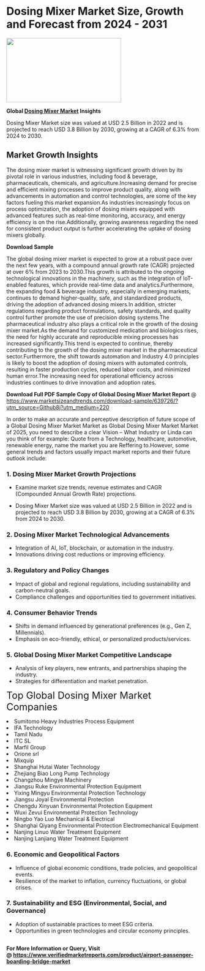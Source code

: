 <H1>Dosing Mixer Market Size, Growth and Forecast from 2024 - 2031</H1><img class="aligncenter size-medium wp-image-584254" src="https://thirdeyenews.in/wp-content/uploads/2024/09/Global-Market-Research-300x168.jpeg" alt="" width="300" height="168" /><p><strong>Global&nbsp;<a href="https://www.marketsizeandtrends.com/download-sample/639726/?utm_source=Github8j?utm_medium=220">Dosing Mixer Market</a> Insights</strong></p><p>Dosing Mixer Market size was valued at USD 2.5 Billion in 2022 and is projected to reach USD 3.8 Billion by 2030, growing at a CAGR of 6.3% from 2024 to 2030.</p><p><h2>Market Growth Insights</h2> <p>The dosing mixer market is witnessing significant growth driven by its pivotal role in various industries, including food & beverage, pharmaceuticals, chemicals, and agriculture.Increasing demand for precise and efficient mixing processes to improve product quality, along with advancements in automation and control technologies, are some of the key factors fueling this market expansion.As industries increasingly focus on process optimization, the adoption of dosing mixers equipped with advanced features such as real-time monitoring, accuracy, and energy efficiency is on the rise.Additionally, growing awareness regarding the need for consistent product output is further accelerating the uptake of dosing mixers globally.</p> <p><strong>Download Sample</strong></p> <p>The global dosing mixer market is expected to grow at a robust pace over the next few years, with a compound annual growth rate (CAGR) projected at over 6% from 2023 to 2030.This growth is attributed to the ongoing technological innovations in the machinery, such as the integration of IoT-enabled features, which provide real-time data and analytics.Furthermore, the expanding food & beverage industry, especially in emerging markets, continues to demand higher-quality, safe, and standardized products, driving the adoption of advanced dosing mixers.In addition, stricter regulations regarding product formulations, safety standards, and quality control further promote the use of precision dosing systems.The pharmaceutical industry also plays a critical role in the growth of the dosing mixer market.As the demand for customized medication and biologics rises, the need for highly accurate and reproducible mixing processes has increased significantly.This trend is expected to continue, thereby contributing to the growth of the dosing mixer market in the pharmaceutical sector.Furthermore, the shift towards automation and Industry 4.0 principles is likely to boost the adoption of dosing mixers with automated controls, resulting in faster production cycles, reduced labor costs, and minimized human error.The increasing need for operational efficiency across industries continues to drive innovation and adoption rates.<p><span class=""><strong>Download Full PDF Sample Copy of Global Dosing Mixer Market Report</strong> @ <a href="https://www.marketsizeandtrends.com/download-sample/639726/?utm_source=Github8j?utm_medium=220" target="_blank">https://www.marketsizeandtrends.com/download-sample/639726/?utm_source=Github8j?utm_medium=220</a></span></p><p>In order to make an accurate and perceptive description of future scope of a Global&nbsp;Dosing Mixer Market Market as Global&nbsp;Dosing Mixer Market Market of 2025, you need to describe a clear Vision &ndash; What Industry or Linda can you think of for example: Quote from a Technology, healthcare, automotive, renewable energy, name the market you are Reffering to.However, some general trends and factors usually impact market reports and their future outlook include:</p><h3>1.&nbsp;<strong>Dosing Mixer Market Growth Projections</strong></h3><ul><li>Examine market size trends, revenue estimates and CAGR (Compounded Annual Growth Rate) projections.</li><li><p>Dosing Mixer Market size was valued at USD 2.5 Billion in 2022 and is projected to reach USD 3.8 Billion by 2030, growing at a CAGR of 6.3% from 2024 to 2030.</p></li></ul><h3>2.&nbsp;<strong>Dosing Mixer Market Technological Advancements</strong></h3><ul><li>Integration of AI, IoT, blockchain, or automation in the industry.</li><li>Innovations driving cost reductions or improving efficiency.</li></ul><h3>3.&nbsp;<strong>Regulatory and Policy Changes</strong></h3><ul><li>Impact of global and regional regulations, including sustainability and carbon-neutral goals.</li><li>Compliance challenges and opportunities tied to government initiatives.</li></ul><h3>4.&nbsp;<strong>Consumer Behavior Trends</strong></h3><ul><li>Shifts in demand influenced by generational preferences (e.g., Gen Z, Millennials).</li><li>Emphasis on eco-friendly, ethical, or personalized products/services.</li></ul><h3>5.&nbsp;<strong>Global Dosing Mixer Market Competitive Landscape</strong></h3><ul><li>Analysis of key players, new entrants, and partnerships shaping the industry.</li><li>Strategies for differentiation and market penetration.</li></ul><p data-pm-slice="1 1 []"><span style="color: inherit; font-family: inherit; font-size: 25px;">Top Global Dosing Mixer Market Companies</span></p><div class="" data-test-id=""><p><li>Sumitomo Heavy Industries Process Equipment</li><li> IFA Technology</li><li> Tamil Nadu</li><li> ITC SL</li><li> Marfil Group</li><li> Orione srl</li><li> Mixquip</li><li> Shanghai Hutai Water Technology</li><li> Zhejiang Biao Long Pump Technology</li><li> Changzhou Mingye Machinery</li><li> Jiangsu Ruke Environmental Protection Equipment</li><li> Yixing Mingyu Environmental Protection Technology</li><li> Jiangsu Joyal Environmental Protection</li><li> Chengdu Xinyuan Environmental Protection Equipment</li><li> Wuxi Zevui Environmental Protection Technology</li><li> Ningbo Yao Luo Mechanical & Electrical</li><li> Shanghai Qiyang Environmental Protection Electromechanical Equipment</li><li> Nanjing Linuo Water Treatment Equipment</li><li> Nanjing Lanjiang Water Treatment Equipment</li></p></div><h3>6.&nbsp;<strong>Economic and Geopolitical Factors</strong></h3><ul><li>Influence of global economic conditions, trade policies, and geopolitical events.</li><li>Resilience of the market to inflation, currency fluctuations, or global crises.</li></ul><h3>7.&nbsp;<strong>Sustainability and ESG (Environmental, Social, and Governance)</strong></h3><ul><li>Adoption of sustainable practices to meet ESG criteria.</li><li>Opportunities in green technologies and circular economy principles.</li></ul><h2><strong style="font-size: 14px;">For More Information or Query, Visit @&nbsp;</strong><a style="background-color: #ffffff; font-size: 14px;" href="https://www.marketsizeandtrends.com/report/dosing-mixer-market/" target="_blank">https://www.verifiedmarketreports.com/product/airport-passenger-boarding-bridge-market</a></h2>